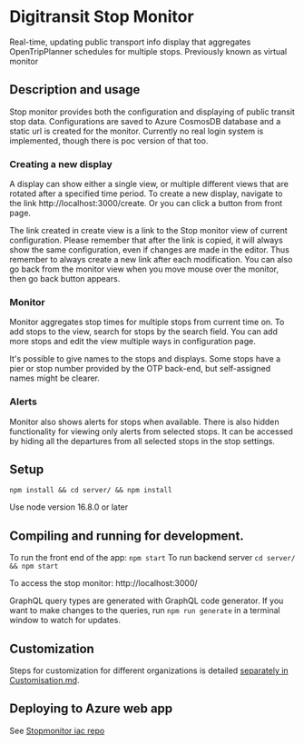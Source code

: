 # Digitransit Stop Monitor

Real-time, updating public transport info display that aggregates OpenTripPlanner schedules for multiple stops.
Previously known as virtual monitor

## Description and usage

Stop monitor provides both the configuration and displaying of public transit stop data. Configurations are saved to Azure CosmosDB database and a static url is created for the monitor. Currently no real login system is implemented, though there is poc version of that too.

### Creating a new display

A display can show either a single view, or multiple different views that are rotated after a specified time period. To create a new display, navigate to the link http://localhost:3000/create. Or you can click a button from front page.

The link created in create view is a link to the Stop monitor view of current configuration. Please remember that after the link is copied, it will always show the same configuration, even if changes are made in the editor. Thus remember to always create a new link after each modification. You can also go back from the monitor view
when you move mouse over the monitor, then go back button appears.

### Monitor
Monitor aggregates stop times for multiple stops from current time on. To add stops to the view, search for stops by the search field. You can add more stops and edit the view 
multiple ways in configuration page.

It's possible to give names to the stops and displays. Some stops have a pier or stop number provided by the OTP back-end, but self-assigned names might be clearer.


### Alerts

Monitor also shows alerts for stops when available. There is also hidden functionality for viewing only alerts from selected stops. It can be accessed by hiding all the departures from all selected stops in the stop settings.
## Setup

`npm install && cd server/ && npm install`

Use node version 16.8.0 or later

## Compiling and running for development.

To run the front end of the app: `npm start` To run backend server `cd server/ && npm start`

To access the stop monitor: http://localhost:3000/

GraphQL query types are generated with GraphQL code generator. If you want to make changes to the queries, run `npm run generate` in a terminal window to watch for updates.


## Customization

Steps for customization for different organizations is detailed [separately in Customisation.md](Customization.md).

## Deploying to Azure web app

See [Stopmonitor iac repo](https://github.com/HSLdevcom/digitransit-virtualmonitor-iac/)

